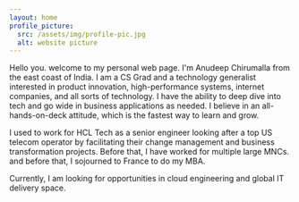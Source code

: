 ```yaml
---
layout: home
profile_picture:
  src: /assets/img/profile-pic.jpg
  alt: website picture
---
```


<p>
Hello you. welcome to my personal web page. I'm Anudeep Chirumalla from the east coast of India. I am a CS Grad and a technology generalist interested in product innovation, high-performance systems, internet companies, and all sorts of technology. I have the ability to deep dive into tech and go wide in business applications as needed. I believe in an all-hands-on-deck attitude, which is the fastest way to learn and grow.
</p>

<p>
I used to work for HCL Tech as a senior engineer looking after a top US telecom operator by facilitating their change management and business transformation projects. Before that, I have worked for multiple large MNCs. and before that, I sojourned to France to do my MBA. 

</p>



<p>
Currently, I am looking for opportunities in cloud engineering and global IT delivery space.
</p>


